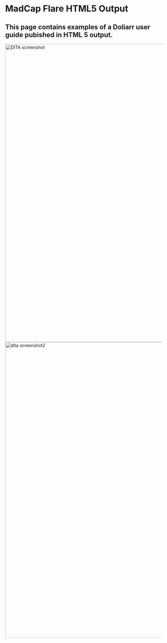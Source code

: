 # MadCap Flare HTML5 Output 

This page contains examples of a Doliarr user guide pubished in HTML 5 output. 
------


<img width="959" alt="DITA screenshot" src="https://github.com/bieniaragwen/technicalwritingportfolio/assets/152110486/1ac61a11-df8a-4269-aa63-1edcde2d20aa">
<img width="952" alt="dita screenshot2" src="https://github.com/bieniaragwen/technicalwritingportfolio/assets/152110486/7bae73c6-26f7-4f76-9108-cf8fa797edbf">
